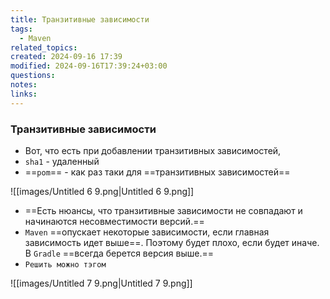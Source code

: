 ```yaml
---
title: Транзитивные зависимости
tags:
  - Maven
related_topics: 
created: 2024-09-16 17:39
modified: 2024-09-16T17:39:24+03:00
questions: 
notes: 
links: 
---
```


### Транзитивные зависимости

- Вот, что есть при добавлении транзитивных зависимостей,
- `sha1` - удаленный
- ==`pom`== - как раз таки для ==транзитивных зависимостей==

![[images/Untitled 6 9.png|Untitled 6 9.png]]

- ==Есть нюансы, что транзитивные зависимости не совпадают и начинаются несовместимости версий.==
- `Maven` ==опускает некоторые зависимости, если главная зависимость идет выше==. Поэтому будет плохо, если будет иначе. В `Gradle` ==всегда берется версия выше.==
- `Решить можно тэгом`

![[images/Untitled 7 9.png|Untitled 7 9.png]]
